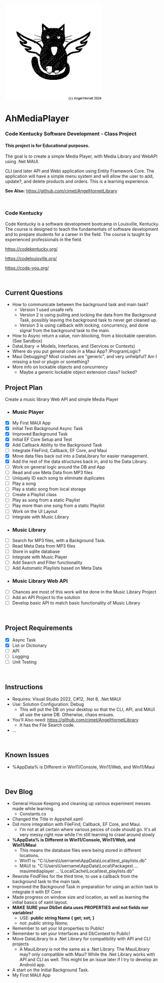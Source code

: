 ![Angel Hornet Logo](https://github.com/cjmet/CodeKy_SD09/blob/main/Angel%20Hornet%20Logo.png)
# AhMediaPlayer
### Code Kentucky Software Development - Class Project
#### This project is for Educational purposes.
The goal is to create a simple Media Player, with Media Library and WebAPI using .Net MAUI.  

CLI (and later API and Web) application using Entity Framework Core.  The application will have a simple menu system and will allow the user to add, update?, and delete products and orders.  This is a learning experience.

**See Also:** https://github.com/cjmet/AngelHornetLibrary

<br>

### Code Kentucky
Code Kentucky is a software development bootcamp in Louisville, Kentucky.  The course is designed to teach the fundamentals of software development and to prepare students for a career in the field.  The course is taught by experienced professionals in the field.

https://codekentucky.org/

https://codelouisville.org/

https://code-you.org/

<br>

## Current Questions
* How to communicate between the background task and main task?
   * Version 1 used unsafe refs
   * Version 2 is using pulling and locking the data from the Background Task, possibly leaving the background task to never get cleaned up.
   * Version 3 is using callback with locking, concurrency, and done signal from the background task to the main.
* How to Async return a value, non-blocking, from a blockable operation.  (See Sandbox)
* DataLibary -> Models, Interfaces, and (Services or Contexts)
* Where do you put general code in a Maui App?  /ProgramLogic?
* Maui Debugging?  Most crashes are "generic", and very unhelpful?  Am I missing a tool or plugin or something?
* More info on lockable objects and concurrency
  * Maybe a generic lockable object extension class?   locked<T>? 


## Project Plan
Create a music library Web API and simple Media Player

* ### Music Player
- [x] My First MAUI App
- [x] Initial Test Background Async Task
- [x] Improved Background Task
- [x] Initial EF Core Setup and Test
- [x] Add Callback Ability to the Background Task
- [ ] Integrate FileFind, Callback, EF Core, and Maui
- [x] Move data files back out into a DataLibrary for easier management. 
- [x] Add the rest of the data structures back in, and to the Data Library.
- [ ] Work on general logic around the DB and App
- [ ] Read and use Meta Data from MP3 files
- [ ] Uniquely ID each song to eliminate duplicates
- [ ] Play a song
- [ ] Play a static song from local storage
- [ ] Create a Playlist class
- [ ] Play as song from a static Playlist
- [ ] Play more than one song from a static Playlist
- [ ] Work on the UI Layout
- [ ] Integrate with Music Library

* ### Music Library
- [ ] Search for MP3 files, with a Background Task.
- [ ] Read Meta Data from MP3 files
- [ ] Store in sqlite database
- [ ] Integrate with Music Player
- [ ] Add Search and Filter functionality
- [ ] Add Automatic Playlists based on Meta Data

* ### Music Library Web API
- [ ] Chances are most of this work will be done in the Music Library Project
- [ ] Add an API Project to the solution
- [ ] Develop basic API to match basic functionality of Music Library

<br>

## Project Requirements
- [x] Async Task
- [x] List or Dictionary
- [ ] API
- [ ] Logging
- [ ] Unit Testing

<br>

## Instructions
* Requires: Visual Studio 2022, C#12, .Net 8, .Net MAUI
* Use: Solution Configuration: Debug
  * This will put the DB on your desktop so that the CLI, API, and MAUI all use the same DB.  Otherwise, chaos ensues.
* You'll Also need: https://github.com/cjmet/AngelHornetLibrary
  * It has the File Search code.
* ...

<br>

## Known Issues
* %AppData% is Different in Win11/Console, Win11/Web, and Win11/Maui

<br>

## Dev Blog
* General House Keeping and cleaning up various experiment messes made while learning.
  * Constants.cs
* Changed the Title in Appshell.xaml
* Did more integration with FileFind, Callback, EF Core, and Maui.
  * I'm not at all certain where various peices of code should go.  It's all very messy right now while I'm still learning to crawl around slowly 
* **%AppData% is Different in Win11/Console, Win11/Web, and Win11/Maui**
  * This means the database files were being stored in different locations.
  * Win11 is: "C:\Users\Username\AppData\Local\test_playlists.db"
  * MAUI  is: "C:\Users\Username\AppData\Local\Packages\ ... mauimediaplayer ... \LocalCache\Local\test_playlists.db"
* Rewrote FindFiles for the third time, to use a callback from the background task to the main task.
* Improved the Background Task in preparation for using an action task to integrate it with EF Core
* Made progress on window size and location, as well as learning the initial basics of xaml layout.
* **MAKE SURE your DbSet data uses PROPERTIES and not fields nor variables!**
  * USE: **public string Name { get; set; }**
  * not: _public string Name;_
* Remember to set your Id properties to Public!
* Remember to set your Interfaces and DbContext to Public!
* Move DataLibrary to a .Net Library for compatibility with API and CLI projects
  * A MauiLibrary is not the same as a .Net Library.  The MauiLibrary may? only compatible with Maui?  While the .Net Library works with API and CLI as well.  This might be an issue later if I try to develop an Android app.
* A start on the Initial Background Task.
* My First MAUI App